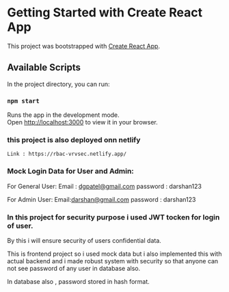 # Getting Started with Create React App

This project was bootstrapped with [Create React App](https://github.com/facebook/create-react-app).

## Available Scripts

In the project directory, you can run:

### `npm start`

Runs the app in the development mode.\
Open [http://localhost:3000](http://localhost:3000) to view it in your browser.



### this project is also deployed onn netlify

    Link : https://rbac-vrvsec.netlify.app/


### Mock Login Data for User and Admin:

For General User:
    Email : dgpatel@gmail.com
    password : darshan123

For Admin User:
    Email:darshan@gmail.com
    password : darshan123


### In this project for security purpose i used JWT tocken for login of user.

By this i will ensure security of users confidential data. 

This is frontend project so i used mock data but i also implemented this with actual backend and i made robust system with security so that anyone can not see password of any user in database also. 

In database also , password stored in hash format.


